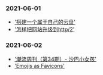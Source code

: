 ### 2021-06-01

- ['搭建一个属于自己的云盘'](https://juejin.cn/post/6986688758158458911?share_token=e953f23d-729a-4d65-b11f-461aafd8357d)
- ['怎样把网站升级到http/2'](https://zhuanlan.zhihu.com/p/29609078)

### 2021-06-02

- ['潮流周刊（第34期）- 沙巴小女孩'](https://juejin.cn/post/6970588001734754334)
- ['Emojis as Favicons'](https://css-tricks.com/emojis-as-favicons/)
